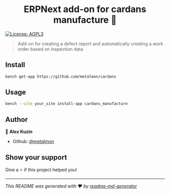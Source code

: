 <h1 align="center">ERPNext add-on for cardans manufacture 👋</h1>
<p>
  <a href="#" target="_blank">
    <img alt="License: AGPL3" src="https://img.shields.io/badge/License-AGPL3-yellow.svg" />
  </a>
</p>

> Add-on for creating a defect report and automatically creating a work order based on inspection data

## Install

```sh
bench get-app https://github.com/metalmon/cardans
```

## Usage

```sh
bench --site your_site install-app cardans_manufacture
```

## Author

👤 **Alex Kuzin**

* Github: [@metalmon](https://github.com/metalmon)

## Show your support

Give a ⭐️ if this project helped you!

***
_This README was generated with ❤️ by [readme-md-generator](https://github.com/kefranabg/readme-md-generator)_
